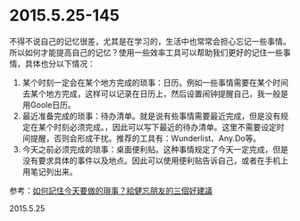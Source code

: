 2015.5.25-145
=============
不得不说自己的记忆很差，尤其是在学习的，生活中也常常会担心忘记一些事情。所以如何才能提高自己的记忆？使用一些效率工具可以帮助我们更好的记住一些事情，具体也分以下情况：

1. 某个时刻一定会在某个地方完成的琐事：日历。例如一些事情需要在某个时间去某个地方完成，这样可以记录在日历上，然后设置闹钟提醒自己，我一般是用Goole日历。
2. 最近准备完成的琐事：待办清单。就是说有些事情需要最近完成，但是没有规定在某个时刻必须完成。，因此可以写下最近的待办清单。这里不需要设定时间提醒，否则会形成干扰。推荐的工具有：Wunderlist、Any.Do等。
3. 今天之前必须完成的琐事：桌面便利贴。这种事情规定了今天一定完成，但是没有要求具体的事件以及地点。因此可以使用便利贴告诉自己，或者在手机上用笔记列出来。

参考：[如何記住今天要做的瑣事？給健忘朋友的三個好建議](http://www.playpcesor.com/2015/05/remember-reminder.html)

2015.5.25